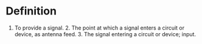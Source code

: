 # Definition

1.  To provide a signal. 2. The point at which a signal enters a circuit
    or device, as antenna feed. 3. The signal entering a circuit or
    device; input.
